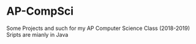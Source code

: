 # AP-CompSci
Some Projects and such for my AP Computer Science Class (2018-2019)
Sripts are mianly in Java 
